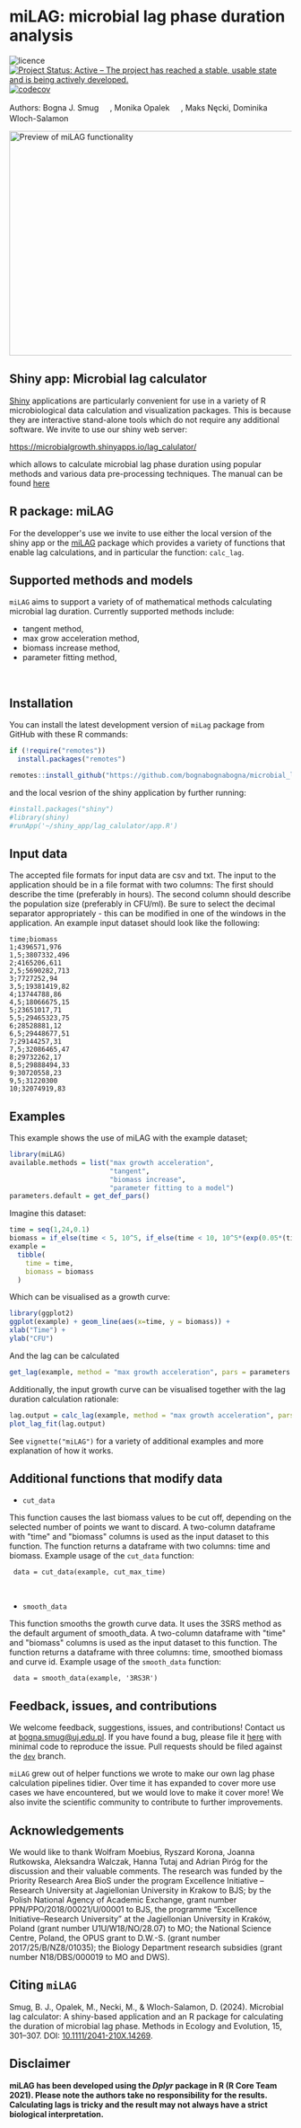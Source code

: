 
# miLAG: microbial lag phase duration analysis
![licence](https://img.shields.io/badge/Licence-GPL--3-blue.svg)
[![Project Status: Active – The project has reached a stable, usable state and is being actively developed.](http://www.repostatus.org/badges/latest/active.svg)](https://www.repostatus.org/)
[![codecov](https://codecov.io/gh/jungwirt/microbial_lag_calculator/branch/main/graph/badge.svg?token=HR39P6M4OW)](https://app.codecov.io/gh/jungwirt/microbial_lag_calculator)


Authors: Bogna J. Smug [<img src="https://orcid.org/assets/vectors/orcid.logo.icon.svg" width="16px" height="16px">][2],
Monika Opalek [<img src="https://orcid.org/assets/vectors/orcid.logo.icon.svg" width="16px" height="16px">][1], 
Maks Nęcki,
Dominika Wloch-Salamon [<img src="https://orcid.org/assets/vectors/orcid.logo.icon.svg" width="16px" height="16px">][3]

[1]: https://orcid.org/0000-0003-1414-901X
[2]: https://orcid.org/0000-0001-9364-163X
[3]: https://orcid.org/0000-0002-0040-1838

<img src="man/figures/F1.large.jpg" alt="Preview of miLAG functionality" width="800px" height="400px" >

## Shiny app: Microbial lag calculator
[Shiny](https://dx.doi.org/10.18637/jss.v059.i10) applications are particularly 
convenient for use in a variety of R microbiological data calculation and 
visualization packages. This is because they are interactive stand-alone tools which do not require any additional software.
We invite to use our shiny web server: 

https://microbialgrowth.shinyapps.io/lag_calulator/ </br>

which allows to calculate microbial lag phase duration using popular methods and various data pre-processing techniques.
The manual can be found [here](https://github.com/bognabognabogna/microbial_lag_calculator/tree/main/shiny_app/lag_calulator)


## R package: miLAG

For the developper's use we invite to use either the local version of the shiny app 
or the [miLAG](https://github.com/bognabognabogna/microbial_lag_calculator) package which provides a variety of functions that enable lag calculations, and in particular the function: `calc_lag`. 


## Supported methods and models

`miLAG` aims to support a variety of of mathematical methods calculating microbial lag duration.
Currently supported methods include:
- tangent method,
- max grow acceleration method,
- biomass increase method,
- parameter fitting method,
</br>


## Installation

You can install the latest development version of `miLag` package from
GitHub with these R commands:

``` r
if (!require("remotes"))
  install.packages("remotes")

remotes::install_github("https://github.com/bognabognabogna/microbial_lag_calulator", dependencies = TRUE, force = TRUE)
```

and the local vesrion of the shiny application by further running:

``` r
#install.packages("shiny")
#library(shiny)
#runApp('~/shiny_app/lag_calulator/app.R')
```
## Input data

The accepted file formats for input data are csv and txt. The input to the application should be in a file format with two columns: The first should describe the time (preferably in hours). The second column should describe the population size (preferably in CFU/ml). Be sure to select the decimal separator appropriately - this can be modified in one of the windows in the application. An example input dataset should look like the following:

```
time;biomass
1;4396571,976
1,5;3807332,496
2;4165206,611
2,5;5690282,713
3;7727252,94
3,5;19381419,82
4;13744788,86
4,5;18066675,15
5;23651017,71
5,5;29465323,75
6;28528881,12
6,5;29448677,51
7;29144257,31
7,5;32086465,47
8;29732262,17
8,5;29888494,33
9;30720558,23
9,5;31220300
10;32074919,83
```


## Examples

This example shows the use of miLAG with the example dataset;

``` r
library(miLAG)
available.methods = list("max growth acceleration",
                         "tangent",
                         "biomass increase",
                         "parameter fitting to a model")
parameters.default = get_def_pars()
```

Imagine this dataset:

``` r
time = seq(1,24,0.1)
biomass = if_else(time < 5, 10^5, if_else(time < 10, 10^5*(exp(0.05*(time - 5))), 10^5*(exp(0.05*(5)))))
example =
  tibble(
    time = time,
    biomass = biomass
  )
```

Which can be visualised as a growth curve:
``` r
library(ggplot2)
ggplot(example) + geom_line(aes(x=time, y = biomass)) +
xlab("Time") +
ylab("CFU")
```

And the lag can be calculated 
``` r
get_lag(example, method = "max growth acceleration", pars = parameters.default)
```

Additionally, the input growth curve can be visualised together with the lag duration calculation rationale: 
``` r
lag.output = calc_lag(example, method = "max growth acceleration", pars = parameters.default)
plot_lag_fit(lag.output)
```


See `vignette("miLAG")` for a variety of additional examples and
more explanation of how it works.

## Additional functions that modify data

- `cut_data` 

This function causes the last biomass values to be cut off, depending on the selected number of points we want to discard. A two-column dataframe with "time" and "biomass" columns is used as the input dataset to this function. The function returns a dataframe with two columns: time and biomass. Example usage of the `cut_data` function:

```
 data = cut_data(example, cut_max_time)
```
<br/>

- `smooth_data` 

This function smooths the growth curve data. It uses the 3SRS method as the default argument of smooth_data. A two-column dataframe with "time" and "biomass" columns is used as the input dataset to this function. The function returns a dataframe with three columns: time, smoothed biomass and curve id. Example usage of the `smooth_data`  function:

``` 
 data = smooth_data(example, '3RS3R')
```

## Feedback, issues, and contributions

We welcome feedback, suggestions, issues, and contributions! Contact us
at <bogna.smug@uj.edu.pl>. If you have found a bug, please file it
[here](https://github.com/bognabognabogna/microbial_lag_calculator/issues/new) with minimal code
to reproduce the issue. Pull requests should be filed against the
[`dev`](https://github.com/bognabognabogna/microbial_lag_calculator/tree/dev) branch.

`miLAG` grew out of helper functions we wrote to make our own lag phase calculation
pipelines tidier. Over time it has expanded to cover more use cases we
have encountered, but we would love to make it cover more!
We also invite the scientific community to contribute to further improvements.

## Acknowledgements

We would like to thank Wolfram Moebius, Ryszard Korona, Joanna Rutkowska, Aleksandra Walczak, Hanna Tutaj and Adrian Piróg 
for the discussion and their valuable comments. The research was funded by the Priority Research Area BioS under the program 
Excellence Initiative – Research University at Jagiellonian University in Krakow to BJS; by the Polish National Agency of Academic Exchange, 
grant number PPN/PPO/2018/00021/U/00001 to BJS, the programme “Excellence Initiative–Research University” at the 
Jagiellonian University in Kraków, Poland (grant number U1U/W18/NO/28.07) to MO; the National Science Centre, 
Poland, the OPUS grant to D.W.-S. (grant number 2017/25/B/NZ8/01035); the Biology Department research subsidies (grant number N18/DBS/000019 to MO and DWS).

## Citing `miLAG`
Smug, B. J., Opalek, M., Necki, M., & Wloch-Salamon, D. (2024). Microbial lag calculator: A shiny-based application and an R package for calculating the duration of microbial lag phase. Methods in Ecology and Evolution, 15, 301–307. 
DOI: [10.1111/2041-210X.14269](https://doi.org/10.1111/2041-210X.14269).

## Disclaimer
**miLAG has been developed using the *Dplyr* package in R (R Core Team 2021). Please note the authors take no responsibility for the results. Calculating lags is tricky and the result may not always have a strict biological interpretation.**
